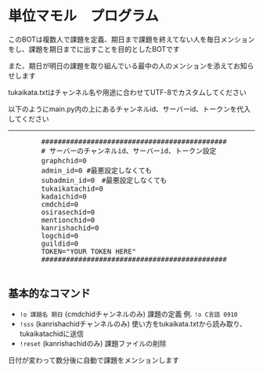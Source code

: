 <!DOCTYPE html>
<html>


<body>
    <h1>単位マモル　プログラム</h1>
    <p>このBOTは複数人で課題を定義、期日まで課題を終えてない人を毎日メンションをし、課題を期日までに出すことを目的としたBOTです</p>
    <p>また、期日が明日の課題を取り組んでいる最中の人のメンションを添えてお知らせします</p>
    <p>tukaikata.txtはチャンネル名や用途に合わせてUTF-8でカスタムしてください</p>
    <p>以下のようにmain.py内の上にあるチャンネルid、サーバーid、トークンを代入してください</p>
    <hr>
    <pre>
        #############################################
        # サーバーのチャンネルid、サーバーid、トークン設定
        graphchid=0　
        admin_id=0 #最悪設定しなくても
        subadmin_id=0　#最悪設定しなくても
        tukaikatachid=0
        kadaichid=0
        cmdchid=0
        osirasechid=0
        mentionchid=0
        kanrishachid=0
        logchid=0
        guildid=0
        TOKEN="YOUR TOKEN HERE"
        #############################################
    </pre>
    <h2>基本的なコマンド</h2>
    <ul>
        <li><code>!o 課題名 期日</code> (cmdchidチャンネルのみ) 課題の定義 例. <code>!o C言語 0910</code></li>
        <li><code>!sss</code> (kanrishachidチャンネルのみ) 使い方をtukaikata.txtから読み取り、tukaikatachidに送信</li>
        <li><code>!reset</code>  (kanrishachidのみ) 課題ファイルの削除</li>
    </ul>
    <p>日付が変わって数分後に自動で課題をメンションします</p>
</body>
</html>
